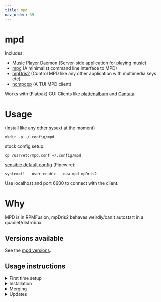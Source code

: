 ```yaml
---
title: mpd
nav_order: 39
---
```


# mpd

Includes:
- [Music Player Daemon](https://www.musicpd.org) (Server-side application for playing music)
- [mpc](https://www.musicpd.org/clients/mpc) (A minimalist command line interface to MPD)
- [mpDris2](https://github.com/eonpatapon/mpDris2) (Control MPD like any other application with multimedia keys etc)
- [ncmpcpp](https://rybczak.net/ncmpcpp) (A TUI MPD client)

Works with (Flatpak) GUI Clients like [plattenalbum](https://github.com/SoongNoonien/plattenalbum) and [Cantata](https://github.com/nullobsi/cantata).

# Usage

(Install like any other sysext at the moment)

`mkdir -p ~/.config/mpd`

stock config setup:

`cp /usr/etc/mpd.conf ~/.config/mpd`

[sensible default config](https://github.com/LukeSmithxyz/voidrice/blob/c43f390f07098c42db5efce654b07870951b512a/.config/mpd/mpd.conf) (Pipewire):

`systemctl --user enable --now mpd mpDris2`

Use localhost and port 6600 to connect with the client.

# Why

MPD is in RPMFusion, mpDris2 behaves weirdly/can't autostart in a quadlet/distrobox.

## Versions available

See the [mpd versions](https://github.com/travier/fedora-sysexts-exp/releases/tag/mpd).

## Usage instructions

<details markdown="block">
<summary>First time setup</summary>
Run those commands if you have not yet installed any sysext on your system:

```
sudo install -d -m 0755 -o 0 -g 0 /var/lib/extensions /var/lib/extensions.d
sudo restorecon -RFv /var/lib/extensions /var/lib/extensions.d
```
</details>

<details markdown="block">
<summary>Installation</summary>
Define a helper function:

```
install_sysext() {
  SYSEXT="${1}"
  URL="https://extensions.fcos.fr/extensions"
  sudo install -d -m 0755 -o 0 -g 0 /etc/sysupdate.${SYSEXT}.d
  sudo restorecon -RFv /etc/sysupdate.${SYSEXT}.d
  curl --silent --fail --location "${URL}/${SYSEXT}.conf" \
    | sudo tee "/etc/sysupdate.${SYSEXT}.d/${SYSEXT}.conf"
  sudo /usr/lib/systemd/systemd-sysupdate update --component "${SYSEXT}"
}
```

Install the sysext:

```
install_sysext mpd
```
</details>

<details markdown="block">
<summary>Merging</summary>
Note that this will merge all installed sysexts unconditionally:

```
sudo systemctl restart systemd-sysext.service
systemd-sysext status
```
</details>

<details markdown="block">
<summary>Updates</summary>
Update this sysext using:

```
sudo /usr/lib/systemd/systemd-sysupdate update --component mpd
```

If you want to use the new version immediately, make sure to refresh the merged
sysexts:

```
sudo systemctl restart systemd-sysext.service
systemd-sysext status
```

To update all sysexts on a system:

```
for c in $(/usr/lib/systemd/systemd-sysupdate components --json=short | jq --raw-output '.components[]'); do
    sudo /usr/lib/systemd/systemd-sysupdate update --component "${c}"
done
```
</details>
